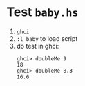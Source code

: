 # Test `baby.hs`

1. `ghci`
2. `:l baby` to load script
3. do test in ghci:
   ```
   ghci> doubleMe 9
   18
   ghci> doubleMe 8.3
   16.6
   ```
